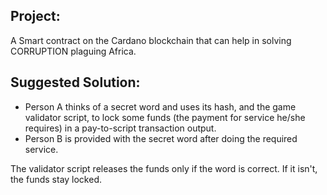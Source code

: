 ## Project:
A Smart contract on the Cardano blockchain that can help in solving CORRUPTION plaguing Africa.

## Suggested Solution:
- Person A thinks of a secret word and uses its hash, and the game validator script, to lock some funds (the payment for service he/she requires) in a pay-to-script transaction output.
- Person B is provided with the secret word after doing the required service.

The validator script releases the funds only if the word is correct.
If it isn't, the funds stay locked.
